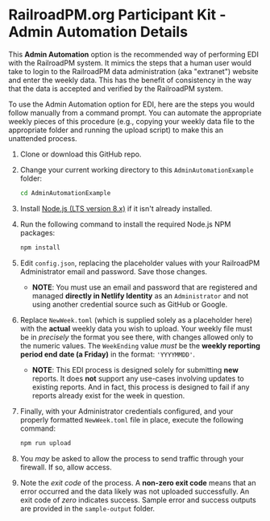 # RailroadPM.org Participant Kit - Admin Automation Details

This **Admin Automation** option is the recommended way of performing EDI with the RailroadPM system. It mimics the steps that a human user would take to login to the RailroadPM data administration (aka "extranet") website and enter the weekly data. This has the benefit of consistency in the way that the data is accepted and verified by the RailroadPM system.

To use the Admin Automation option for EDI, here are the steps you would follow manually from a command prompt. You can automate the appropriate weekly pieces of this procedure (e.g., copying your weekly data file to the appropriate folder and running the upload script) to make this an unattended process.

1.  Clone or download this GitHub repo.

1.  Change your current working directory to this `AdminAutomationExample` folder:

    ```bash
    cd AdminAutomationExample
    ```

1.  Install [Node.js (LTS version 8.x)](https://nodejs.org/en/download/) if it isn't already installed.

1.  Run the following command to install the required Node.js NPM packages:

    ```bash
    npm install
    ```

1.  Edit `config.json`, replacing the placeholder values with your RailroadPM Administrator email and password. Save those changes.

    - **NOTE**: You must use an email and password that are registered and managed **directly in Netlify Identity** as an `Administrator` and not using another credential source such as GitHub or Google.

1.  Replace `NewWeek.toml` (which is supplied solely as a placeholder here) with the **actual** weekly data you wish to upload. Your weekly file must be in _precisely_ the format you see there, with changes allowed only to the numeric values. The `WeekEnding` value _must_ be the **weekly reporting period end date (a Friday)** in the format: `'YYYYMMDD'`.

    - **NOTE**: This EDI process is designed solely for submitting **new** reports. It does **not** support any use-cases involving updates to existing reports. And in fact, this process is designed to fail if any reports already exist for the week in question.

1.  Finally, with your Administrator credentials configured, and your properly formatted `NewWeek.toml` file in place, execute the following command:

    ```bash
    npm run upload
    ```

1.  You _may_ be asked to allow the process to send traffic through your firewall. If so, allow access.

1.  Note the _exit code_ of the process. A **non-zero exit code** means that an error occurred and the data likely was not uploaded successfully. An exit code of _zero_ indicates success. Sample error and success outputs are provided in the `sample-output` folder.
